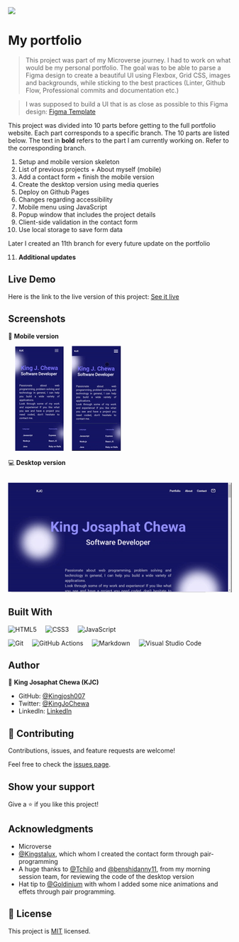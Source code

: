 ![](https://img.shields.io/badge/Microverse-blueviolet)

# My portfolio

> This project was part of my Microverse journey. I had to work on what would be my personal portfolio. The goal was to be able to parse a Figma design to create a beautiful UI using Flexbox, Grid CSS, images and backgrounds, while sticking to the best practices (Linter, Github Flow, Professional commits and documentation etc.)

> I was supposed to build a UI that is as close as possible to this Figma design: [Figma Template](https://www.figma.com/file/l7SqJ3ZfkAKih9sFxvWSR4/Microverse-Student-Project-1?node-id=23%3A10) 

This project was divided into 10 parts before getting to the full portfolio website. Each part corresponds to a specific branch. The 10 parts are listed below. The text in **bold** refers to the part I am currently working on. Refer to the corresponding branch.

1. Setup and mobile version skeleton
2. List of previous projects + About myself (mobile)
3. Add a contact form + finish the mobile version
4. Create the desktop version using media queries
5. Deploy on Github Pages
6. Changes regarding accessibility
7. Mobile menu using JavaScript
8. Popup window that includes the project details
9. Client-side validation in the contact form
10. Use local storage to save form data

Later I created an 11th branch for every future update on the portfolio

11. **Additional updates**


## Live Demo

Here is the link to the live version of this project: [See it live](https://kingjosh007.github.io/my-portfolio) 


## Screenshots

📱 **Mobile version** 

&nbsp; &nbsp; ![mobile version](./screenshots/mobile_version.gif) &nbsp; &nbsp; ![mobile menu](./screenshots/mobile_menu.gif) 

💻 **Desktop version** 

&nbsp; &nbsp; ![desktop version](./screenshots/desktop_version.gif)


## Built With

![HTML5](https://img.shields.io/badge/html5-%23E34F26.svg?style=for-the-badge&logo=html5&logoColor=white) &nbsp; &nbsp; 	![CSS3](https://img.shields.io/badge/css3-%231572B6.svg?style=for-the-badge&logo=css3&logoColor=white) &nbsp; &nbsp; ![JavaScript](https://img.shields.io/badge/javascript-%23323330.svg?style=for-the-badge&logo=javascript&logoColor=%23F7DF1E)

![Git](https://img.shields.io/badge/git-%23F05033.svg?style=for-the-badge&logo=git&logoColor=white) &nbsp; &nbsp; ![GitHub Actions](https://img.shields.io/badge/githubactions-%232671E5.svg?style=for-the-badge&logo=githubactions&logoColor=white) &nbsp; &nbsp; ![Markdown](https://img.shields.io/badge/markdown-%23000000.svg?style=for-the-badge&logo=markdown&logoColor=white) &nbsp; &nbsp; ![Visual Studio Code](https://img.shields.io/badge/Visual%20Studio%20Code-0078d7.svg?style=for-the-badge&logo=visual-studio-code&logoColor=white) 


## Author

👤 **King Josaphat Chewa (KJC)**

- GitHub: [@Kingjosh007](https://github.com/Kingjosh007)
- Twitter: [@KingJoChewa](https://twitter.com/KingJoChewa)
- LinkedIn: [LinkedIn](https://www.linkedin.com/in/king-josaphat-chewa-aa154011b/)


## 🤝 Contributing

Contributions, issues, and feature requests are welcome!

Feel free to check the [issues page](../../issues/).

## Show your support

Give a ⭐️ if you like this project!

## Acknowledgments

- Microverse
- [@Kingstalux](https://github.com/Kingstalux), which whom I created the contact form through pair-programming
- A huge thanks to [@Tchilo](https://github.com/Tchilo) and [@benshidanny11](https://github.com/benshidanny11), from my morning session team, for reviewing the code of the desktop version
- Hat tip to [@Goldinium](https://github.com/Goldinium) with whom I added some nice animations and effets through pair programming.

## 📝 License

This project is [MIT](./MIT.md) licensed.

